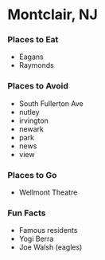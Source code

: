 # Montclair, NJ
### Places to Eat
- Eagans
- Raymonds



### Places to Avoid
- South Fullerton Ave
- nutley
- irvington
- newark
- park
- news
- view





### Places to Go
- Wellmont Theatre



### Fun Facts
- Famous residents
 - Yogi Berra
 - Joe Walsh (eagles)

